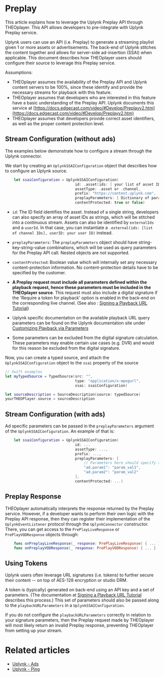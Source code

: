 # Preplay

This article explains how to leverage the Uplynk Preplay API through THEOplayer. This API allows developers to pre-integrate with Uplynk Preplay service.

Uplynk users can use an API (i.e. Preplay) to generate a streaming playlist given 1 or more assets or advertisements. The back-end of Uplynk stitches the content together and allows for server-side ad-insertion (SSAI) when applicable. This document describes how THEOplayer users should configure their source to leverage this Preplay service.

Assumptions:

- THEOplayer assumes the availability of the Preplay API and Uplynk content servers to be 100%, since these identify and provide the necessary streams for playback with this feature.
- THEOplayer assumes that developers who are interested in this feature have a basic understanding of the Preplay API. Uplynk documents this service at [https://docs.edgecast.com/video/#Develop/Preplayv2.htm](https://docs.edgecast.com/video/#Develop/Preplayv2.htm)
- THEOplayer assumes that developers provide correct asset identifiers, as well as the proper content protection level.

## Stream Configuration (without ads)

The examples below demonstrate how to configure a stream through the Uplynk connector.

We start by creating an `UplynkSSAIConfiguration` object that describes how to configure an Uplynk source. 

```swift
    let ssaiConfiguration = UplynkSSAIConfiguration(
                                id: .asset(ids: [ your list of asset IDs]),
                                assetType: .asset or .channel,
                                prefix: "https://content.uplynk.com", 
                                preplayParameters: [ Dictionary of parameters ]
                                contentProtected: true or false)
```

- `id`: The ID field identifies the asset. Instead of a single string, developers can also specify an array of asset IDs as strings, which will be stitched into a continuous stream. Assets can also be identified by `externalIds` and a `userId`. In that case, you can instantiate a `.external(ids: [list of channel IDs], userID: your user ID)` instead.
 
- `preplayParameters`: The `preplayParameters` object should have string-key-string-value combinations, which will be used as query parameters for the Preplay API call. Nested objects are not supported.

- `contentProtected`: Boolean value which will internally set any necessary content-protection information. No content-protection details have to be specified by the customer.

- **A Preplay request must include all parameters defined within the playback request, hence these parameters must be included in the THEOplayer source**. This request must also include a digital signature if the 'Require a token for playback' option is enabled in the back-end on the corresponding live channel. (See also : [Signing a Playback URL Tutorial](https://docs.uplynk.com/docs/sign-playback-url))
  
- Uplynk specific documentation on the available playback URL query parameters can be found on the Uplynk documentation site under [Customizing Playback via Parameters](https://docs.uplynk.com/docs/customize-playback-via-parameters)
  
- Some parameters can be excluded from the digital signature calculation. These parameters may enable certain use cases (e.g. DVR) and would for this reason be excluded from the digital signature.


Now, you can create a typed source, and attach the `UplynkSSAIConfiguration` object to the `ssai` property of the source
```swift
// Swift examples
let myTypedSource = TypedSource(src: "",
                                type: "application/x-mpegurl",
                                ssai: ssaiConfiguration)

let sourceDescription = SourceDescription(source: typedSource)
yourTHEOPlayer.source = sourceDescription
```

## Stream Configuration (with ads)

Ad specific parameters can be passed in the `preplayParameters` argument of the `UplynkSSAIConfiguration`. An example of that is: 
```swift
    let ssaiConfiguration = UplynkSSAIConfiguration(
                                id: ...
                                assetType: ...,
                                prefix: ..., 
                                preplayParameters: [
                                    // Parameters here should specify the necessary ad parameters for the Preplay API
                                    "ad.param1": "param_val1",
                                    "ad.param2": "param_val2" 
                                ],
                                contentProtected: ...)
```

## Preplay Response

THEOplayer automatically interprets the response returned by the Preplay service. However, if a developer wants to perform their own logic with the Preplay API response, then they can register their implementation of the `UplynkEventListener` protocol through the `UplynkConnector` constructor. There, you can get access to the `PrePlayLiveResponse` or `PrePlayVODResponse` objects through:

```swift
    func onPreplayLiveResponse(_ response: PrePlayLiveResponse) { ... }
    func onPreplayVODResponse(_ response: PrePlayVODResponse) { ... }
```

## Using Tokens

Uplynk users often leverage URL signatures (i.e. tokens) to further secure their content -- on top of AES-128 encryption or studio DRM.

A token is (typically) generated on back-end using an API key and a set of parameters.
(The documentation at [Signing a Playback URL Tutorial](https://docs.uplynk.com/docs/sign-playback-url) describes this process.) This set of parameters should also be passed along to the `playbackURLParameters` in a `UplynkSSAIConfiguration`. 

If you do not configure the `playbackURLParameters` correctly in relation to your signature parameters, then the Preplay request made by THEOplayer will most likely return an invalid Preplay response, preventing THEOplayer from setting up your stream.

# Related articles

- [Uplynk - Ads](./02-ads.md)
- [Uplynk - Ping](./03-ping.md)
